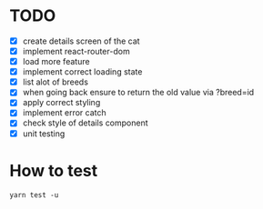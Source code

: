 # TODO
- [x] create details screen of the cat
- [x] implement react-router-dom
- [x] load more feature
- [x] implement correct loading state
- [x] list alot of breeds
- [x] when going back ensure to return the old value via ?breed=id
- [x] apply correct styling
- [x] implement error catch
- [x] check style of details component
- [x] unit testing

# How to test
`yarn test -u`